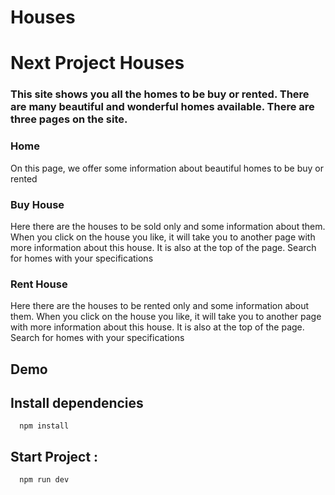 # Houses

<h1>Next Project Houses </h1>
<h3>This site shows you all the homes to be buy or rented.
There are many beautiful and wonderful homes available.
There are three pages on the site.
</h3>

<h3> Home</h3>
<p>
On this page, we offer some information about beautiful homes to be buy or rented
</p>

<h3>Buy House</h3>
<p>Here there are the houses to be sold only and some information about them. When you click on the house you like, it will take you to another page with more information about this house.
It is also at the top of the page. Search for homes with your specifications</p>

<h3>Rent House</h3>
<p>Here there are the houses to be rented only and some information about them. When you click on the house you like, it will take you to another page with more information about this house.
It is also at the top of the page. Search for homes with your specifications </p>

## Demo


## Install dependencies

```
  npm install
```

## Start Project :

```
  npm run dev
```
